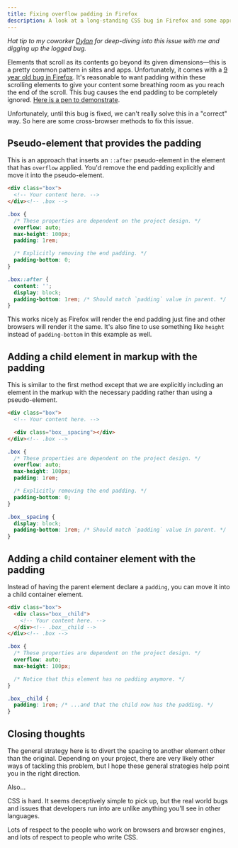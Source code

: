 ```yaml
---
title: Fixing overflow padding in Firefox
description: A look at a long-standing CSS bug in Firefox and some approaches to remedy it in your projects.
---
```


_Hat tip to my coworker [Dylan](https://dylanatsmith.com/) for deep-diving into this issue with me and digging up the logged bug._

Elements that scroll as its contents go beyond its given dimensions—this is a pretty common pattern in sites and apps. Unfortunately, it comes with a [9 year old bug in Firefox](https://bugzilla.mozilla.org/show_bug.cgi?id=748518). It's reasonable to want padding within these scrolling elements to give your content some breathing room as you reach the end of the scroll. This bug causes the end padding to be completely ignored. [Here is a pen to demonstrate](https://codepen.io/nshki_/pen/MWyBprL).

Unfortunately, until this bug is fixed, we can't really solve this in a "correct" way. So here are some cross-browser methods to fix this issue.


## Pseudo-element that provides the padding

This is an approach that inserts an `::after` pseudo-element in the element that has `overflow` applied. You'd remove the end padding explicitly and move it into the pseudo-element.

```html
<div class="box">
  <!-- Your content here. -->
</div><!-- .box -->
```

```css
.box {
  /* These properties are dependent on the project design. */
  overflow: auto;
  max-height: 100px;
  padding: 1rem;

  /* Explicitly removing the end padding. */
  padding-bottom: 0;
}

.box::after {
  content: '';
  display: block;
  padding-bottom: 1rem; /* Should match `padding` value in parent. */
}
```

This works nicely as Firefox will render the end padding just fine and other browsers will render it the same. It's also fine to use something like `height` instead of `padding-bottom` in this example as well.


## Adding a child element in markup with the padding

This is similar to the first method except that we are explicitly including an element in the markup with the necessary padding rather than using a pseudo-element.

```html
<div class="box">
  <!-- Your content here. -->

  <div class="box__spacing"></div>
</div><!-- .box -->
```

```css
.box {
  /* These properties are dependent on the project design. */
  overflow: auto;
  max-height: 100px;
  padding: 1rem;

  /* Explicitly removing the end padding. */
  padding-bottom: 0;
}

.box__spacing {
  display: block;
  padding-bottom: 1rem; /* Should match `padding` value in parent. */
}
```


## Adding a child container element with the padding

Instead of having the parent element declare a `padding`, you can move it into a child container element.

```html
<div class="box">
  <div class="box__child">
    <!-- Your content here. -->
  </div><!-- .box__child -->
</div><!-- .box -->
```

```css
.box {
  /* These properties are dependent on the project design. */
  overflow: auto;
  max-height: 100px;

  /* Notice that this element has no padding anymore. */
}

.box__child {
  padding: 1rem; /* ...and that the child now has the padding. */
}
```


## Closing thoughts

The general strategy here is to divert the spacing to another element other than the original. Depending on your project, there are very likely other ways of tackling this problem, but I hope these general strategies help point you in the right direction.

Also...

CSS is hard. It seems deceptively simple to pick up, but the real world bugs and issues that developers run into are unlike anything you'll see in other languages.

Lots of respect to the people who work on browsers and browser engines, and lots of respect to people who write CSS.
